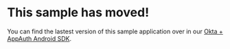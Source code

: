 # This sample has moved!
You can find the lastest version of this sample application over in our [Okta + AppAuth Android SDK](https://github.com/okta/okta-sdk-appauth-android).
